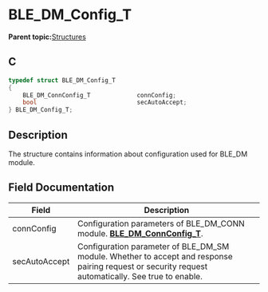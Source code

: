 # BLE\_DM\_Config\_T

**Parent topic:**[Structures](GUID-089F5ADB-7173-4AA0-8859-7929BE804A1D.md)

## C

```c
typedef struct BLE_DM_Config_T
{
    BLE_DM_ConnConfig_T             connConfig;
    bool                            secAutoAccept;
} BLE_DM_Config_T;
```

## Description

The structure contains information about configuration used for BLE\_DM module.

## Field Documentation

|Field|Description|
|-----|-----------|
|connConfig|Configuration parameters of BLE\_DM\_CONN module. **[BLE\_DM\_ConnConfig\_T](GUID-18A0FFA3-8906-4809-AEEA-F669EAE8E93E.md)**.|
|secAutoAccept|Configuration parameter of BLE\_DM\_SM module. Whether to accept and response pairing request or security request automatically. See true to enable.|

